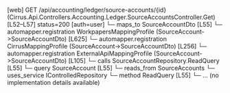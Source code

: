 [web] GET /api/accounting/ledger/source-accounts/{id}  (Cirrus.Api.Controllers.Accounting.Ledger.SourceAccountsController.Get)  [L52–L57] status=200 [auth=user]
  └─ maps_to SourceAccountDto [L55]
    └─ automapper.registration WorkpapersMappingProfile (SourceAccount->SourceAccountDto) [L625]
    └─ automapper.registration CirrusMappingProfile (SourceAccount->SourceAccountDto) [L256]
    └─ automapper.registration ExternalApiMappingProfile (SourceAccount->SourceAccountDto) [L105]
  └─ calls SourceAccountRepository.ReadQuery [L55]
  └─ query SourceAccount [L55]
    └─ reads_from SourceAccounts
  └─ uses_service IControlledRepository<SourceAccount>
    └─ method ReadQuery [L55]
      └─ ... (no implementation details available)

